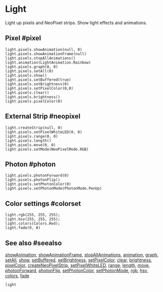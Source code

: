 # Light

Light up pixels and NeoPixel strips. Show light effects and animations.

## Pixel #pixel

```cards
light.pixels.showAnimation(null, 0)
light.pixels.showAnimationFrame(null)
light.pixels.stopAllAnimations()
light.animation(LightAnimation.Rainbow)
light.pixels.graph(0, 0)
light.pixels.setAll(0)
light.pixels.show()
light.pixels.setBuffered(true)
light.pixels.setBrightness(0)
light.pixels.setPixelColor(0,0)
light.pixels.clear()
light.pixels.brightness()
light.pixels.pixelColor(0)
```
## External Strip #neopixel

```cards
light.createStrip(null, 0)
light.pixels.setPixelWhiteLED(0, 0)
light.pixels.range(0, 0)
light.pixels.length()
light.pixels.move(0, 0)
light.pixels.setMode(NeoPixelMode.RGB)
```
## Photon #photon

```cards
light.pixels.photonForward(0)
light.pixels.photonFlip()
light.pixels.setPhotonColor(0)
light.pixels.setPhotonMode(PhotonMode.PenUp)
```
## Color settings #colorset

```cards
light.rgb(255, 255, 255);
light.hsv(255, 255, 255);
light.colors(Colors.Red);
light.fade(0, 0)
```
## See also #seealso

[showAnimation](/reference/light/show-animation), [showAnimationFrame](/reference/light/show-animation-frame),
[stopAllAnimations](/reference/light/stop-all-animations), [animation](/reference/light/animation),
[graph](/reference/light/graph), [setAll](/reference/light/set-all),
[show](/reference/light/show), [setBuffered](/reference/light/set-buffered), 
[setBrightness](/reference/light/set-brightness),
[setPixelColor](/reference/light/set-pixel-color), [clear](/reference/light/clear),
[brightness](/reference/light/brightness), [pixelColor](/reference/light/pixel-color),
[createNeoPixelStrip](/reference/light/create-neo-pixel-strip), [setPixelWhiteLED](/reference/light/set-pixel-white-led),
[range](/reference/light/range), [length](/reference/light/length),
[move](/reference/light/move), [photonForward](/reference/light/photon-forward),
[photonFlip](/reference/light/photon-flip), [setPhotonColor](/reference/light/set-photon-color),
[setPhotonMode](/reference/light/set-photon-mode), [rgb](/reference/light/rgb),
[hsv](/reference/light/hsv), [colors](/reference/light/colors),
[fade](/reference/light/fade)

```package
light
```
